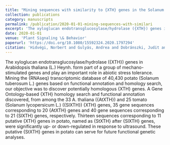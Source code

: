 ```yaml
---
title: "Mining sequences with similarity to {XTH} genes in the Solanum tuberosum L. transcriptome: introductory step for identifying homologous {XTH} genes"
collection: publications
category: manuscripts
permalink: /publication/2020-01-01-mining-sequences-with-similari
excerpt: 'The xyloglucan endotransglucosylase/hydrolase ({XTH}) genes in Arabidopsis thaliana (L.) Heynh. form part of a group of mechano-stimulated genes and play an important role in abiotic stress tolerance. Mining the {RNAseq} transcriptomic database of 40,430 potato (Solanum tuberosum L.) genes based on functional annotation and homology search, our objective was to discover potentially homologous {XTH} genes. A Gene Ontology-based {XTH} homology search and functional annotation discovered, from among the 33 A. thaliana ({AtXTH}) and 25 tomato (Solanum lycopersicum L.) ({SlXTH}) {XTH} genes, 35 gene sequences corresponding to 20 {AtXTH} genes and 40 gene sequences corresponding to 21 {SlXTH} genes, respectively. Thirteen sequences corresponding to 11 putative {XTH} genes in potato, named as {StXTH} after {SlXTH} genes, were significantly up- or down-regulated in response to ultrasound. These putative {StXTH} genes in potato can serve for future functional genetic analyses.'
date: 2020-01-01
venue: 'Plant Signaling \& Behavior'
paperurl: 'https://doi.org/10.1080/15592324.2020.1797294'
citation: 'Hidvégi, Norbert and Gulyás, Andrea and Dobránszki, Judit and Silva, Jaime A. Teixeira da (2020). "Mining sequences with similarity to {XTH} genes in the Solanum tuberosum L. transcriptome: introductory step for identifying homologous {XTH} genes". <i>Plant Signaling \& Behavior</i>.'
---
```


The xyloglucan endotransglucosylase/hydrolase ({XTH}) genes in Arabidopsis thaliana (L.) Heynh. form part of a group of mechano-stimulated genes and play an important role in abiotic stress tolerance. Mining the {RNAseq} transcriptomic database of 40,430 potato (Solanum tuberosum L.) genes based on functional annotation and homology search, our objective was to discover potentially homologous {XTH} genes. A Gene Ontology-based {XTH} homology search and functional annotation discovered, from among the 33 A. thaliana ({AtXTH}) and 25 tomato (Solanum lycopersicum L.) ({SlXTH}) {XTH} genes, 35 gene sequences corresponding to 20 {AtXTH} genes and 40 gene sequences corresponding to 21 {SlXTH} genes, respectively. Thirteen sequences corresponding to 11 putative {XTH} genes in potato, named as {StXTH} after {SlXTH} genes, were significantly up- or down-regulated in response to ultrasound. These putative {StXTH} genes in potato can serve for future functional genetic analyses.
